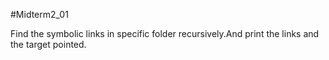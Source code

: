 #Midterm2_01

Find the symbolic links in specific folder recursively.And print the links and the target pointed.

